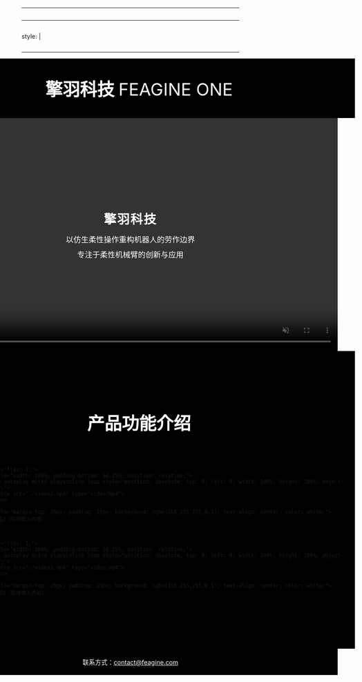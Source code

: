 
---
---
style: |
  <style>
    /* 隐藏模板 header/footer */
    header, footer { display: none !important; }

    /* 页尾联系方式：更小、绝对居中 */
    #contact {
      font-size: 0.9rem;          /* 比正文小一号 */
      text-align: center;
      padding: 20px 0;            /* 上下留一点呼吸感 */
    }

    /* 整页高度兜底，防止出现上下黑色空隙 */
    html, body { height: 100%; margin: 0; }
    body {
      display: flex;
      flex-direction: column;
      min-height: 100vh;
    }
    main { flex: 1; }             /* 把内容区撑满，页尾自然落底 */
  </style>
---
<!-- 标题区域（黑色背景） -->
<section style="width: 100vw; margin: 0 calc(-50vw + 50%); padding: 40px 20px; background: #000; text-align: center;">
  <h1 style="color: white; font-size: 2.5rem; margin: 0;">
    擎羽科技 <span style="font-weight: normal;">FEAGINE ONE</span>
  </h1>
</section>

<!-- 视频区域（含顶部文字框） -->
<section style="width: 100vw; margin: 0 calc(-50vw + 50%); padding: 0; background: #000; position: relative;">
  <!-- 居中文字浮层（纯透明背景） -->
  <div style="width: 60%; height: auto; padding: 30px 20px; display: flex; flex-direction: column; justify-content: center; align-items: center; position: absolute; top: 50%; left: 50%; transform: translate(-50%, -50%); z-index: 10; border-radius: 4px;">
    <div style="margin-bottom: 15px; text-align: center; color: white; font-size: 1.8rem; font-weight: bold; letter-spacing: 2px;">
      擎羽科技
    </div>
    <div style="margin-bottom: 10px; text-align: center; color: white; font-size: 1.1rem;">
      以仿生柔性操作重构机器人的劳作边界
    </div>
    <div style="text-align: center; color: white; font-size: 1.1rem;">
      专注于柔性机械臂的创新与应用
    </div>
  </div>
  <!-- 16:9比例视频区域 -->
  <div style="width: 100%; padding-bottom: 56.25%; position: relative;">
    <video controls autoplay muted playsinline loop style="position: absolute; top: 0; left: 0; width: 100%; height: 100%; object-fit: contain; display: block; border-radius: 4px;">
      <source src="./xiaobanben.mp4" type="video/mp4">
      <div style="color: white; text-align: center; padding: 100px 20px;">
        <h3>FEAGINE ONE - Origami Manipulator</h3>
        <p>视频加载中...</p>
      </div>
    </video>
  </div>
</section>

<!-- 产品功能介绍区域 -->
<section style="width: 100vw; margin: 0 calc(-50vw + 50%); padding: 80px 20px; background: #000;">
  <h2 style="text-align: center; margin-bottom: 60px; color: white; font-size: 2.5rem;">产品功能介绍</h2>
  
  <!-- 三个并列短视频 -->
  <div style="display: flex; justify-content: space-between; gap: 30px; max-width: 1800px; margin: 0 auto;">
    <div style="flex: 1;">
      <div style="width: 100%; padding-bottom: 56.25%; position: relative;">
        <video autoplay muted playsinline loop style="position: absolute; top: 0; left: 0; width: 100%; height: 100%; object-fit: cover;">
          <source src="./video1.mp4" type="video/mp4">
        </video>
      </div>
      <div style="margin-top: 20px; padding: 15px; background: rgba(255,255,255,0.1); text-align: center; color: white;">
        功能介绍1（后续填入内容）
      </div>
    </div>

    <div style="flex: 1;">
      <div style="width: 100%; padding-bottom: 56.25%; position: relative;">
        <video autoplay muted playsinline loop style="position: absolute; top: 0; left: 0; width: 100%; height: 100%; object-fit: cover;">
          <source src="./video2.mp4" type="video/mp4">
        </video>
      </div>
      <div style="margin-top: 20px; padding: 15px; background: rgba(255,255,255,0.1); text-align: center; color: white;">
        功能介绍2（后续填入内容）
      </div>
    </div>

    <div style="flex: 1;">
      <div style="width: 100%; padding-bottom: 56.25%; position: relative;">
        <video autoplay muted playsinline loop style="position: absolute; top: 0; left: 0; width: 100%; height: 100%; object-fit: cover;">
          <source src="./video3.mp4" type="video/mp4">
        </video>
      </div>
      <div style="margin-top: 20px; padding: 15px; background: rgba(255,255,255,0.1); text-align: center; color: white;">
        功能介绍3（后续填入内容）
      </div>
    </div>
  </div>
</section>

<!-- 联系方式（黑色背景） -->
<section id="contact" style="width: 100vw; margin: 0 calc(-50vw + 50%); background: #000;">
  <p style="color: white; margin: 0;">
    联系方式：<a href="mailto:contact@feagine.com" style="color: white; text-decoration: underline;">contact@feagine.com</a>
  </p>
</section>
